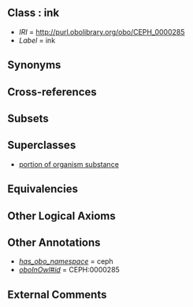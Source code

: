 
## Class : ink

 * *IRI* = http://purl.obolibrary.org/obo/CEPH_0000285
 * *Label* = ink

## Synonyms


## Cross-references


## Subsets


## Superclasses

 * [portion of organism substance](../../UBERON/63/UBERON_0000463.md)

## Equivalencies


## Other Logical Axioms


## Other Annotations

 * *[has_obo_namespace](../../ce/oboInOwl#hasOBONamespace.md)* = ceph
 * *[oboInOwl#id](../../id/oboInOwl#id.md)* = CEPH:0000285

## External Comments

